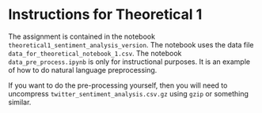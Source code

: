 # Instructions for Theoretical 1
The assignment is contained in the notebook
`theoretical1_sentiment_analysis_version`. The notebook uses the data
file `data_for_theoretical_notebook_1.csv`. The notebook
`data_pre_process.ipynb` is only for instructional purposes. It is an
example of how to do natural language preprocessing.

If you want to do the pre-processing yourself, then you will need to
uncompress `twitter_sentiment_analysis.csv.gz` using `gzip` or
something similar.

